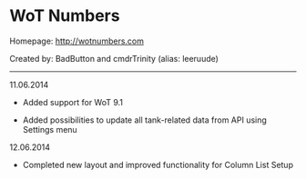 # WoT Numbers #

Homepage:    http://wotnumbers.com

Created by: BadButton and cmdrTrinity (alias: leeruude)

*******************************************************

11.06.2014

* Added support for WoT 9.1

* Added possibilities to update all tank-related data from API using Settings menu

12.06.2014

* Completed new layout and improved functionality for Column List Setup
